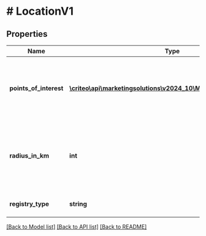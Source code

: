 # # LocationV1

## Properties

Name | Type | Description | Notes
------------ | ------------- | ------------- | -------------
**points_of_interest** | [**\criteo\api\marketingsolutions\v2024_10\Model\PointOfInterestV1[]**](PointOfInterestV1.md) | Reach users which have been historically located in the given coordinates | [optional]
**radius_in_km** | **int** | The expected maximum distance in kilometers between a user and a point of interest | [optional]
**registry_type** | **string** | The kind of Location audience | [optional]

[[Back to Model list]](../../README.md#models) [[Back to API list]](../../README.md#endpoints) [[Back to README]](../../README.md)
